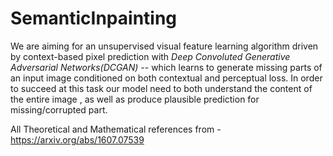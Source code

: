 # SemanticInpainting

We are aiming for an unsupervised visual feature learning algorithm driven by context-based pixel prediction with *Deep Convoluted Generative Adversarial Networks(DCGAN)* -- which learns to generate missing parts of an input image conditioned on both contextual and perceptual loss. In order to succeed at this task our model need to both understand the content of the entire image , as well as produce plausible prediction for missing/corrupted part.
 
All Theoretical and Mathematical references from - https://arxiv.org/abs/1607.07539
